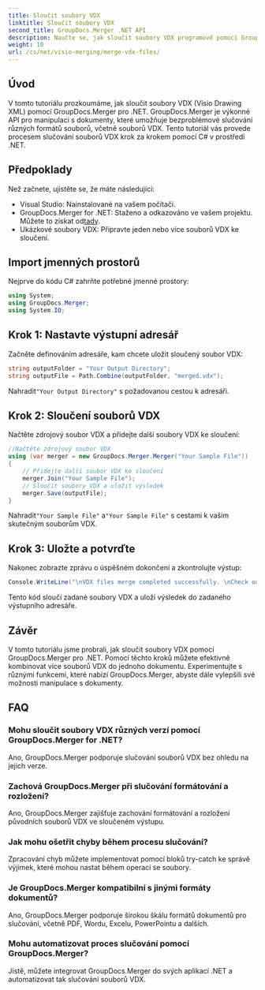```yaml
---
title: Sloučit soubory VDX
linktitle: Sloučit soubory VDX
second_title: GroupDocs.Merger .NET API
description: Naučte se, jak sloučit soubory VDX programově pomocí GroupDocs.Merger for .NET. Tento tutoriál poskytuje průvodce krok za krokem.
weight: 10
url: /cs/net/visio-merging/merge-vdx-files/
---
```

## Úvod
V tomto tutoriálu prozkoumáme, jak sloučit soubory VDX (Visio Drawing XML) pomocí GroupDocs.Merger pro .NET. GroupDocs.Merger je výkonné API pro manipulaci s dokumenty, které umožňuje bezproblémové slučování různých formátů souborů, včetně souborů VDX. Tento tutoriál vás provede procesem slučování souborů VDX krok za krokem pomocí C# v prostředí .NET.
## Předpoklady
Než začnete, ujistěte se, že máte následující:
- Visual Studio: Nainstalované na vašem počítači.
-  GroupDocs.Merger for .NET: Staženo a odkazováno ve vašem projektu. Můžete to získat od[tady](https://releases.groupdocs.com/merger/net/).
- Ukázkové soubory VDX: Připravte jeden nebo více souborů VDX ke sloučení.

## Import jmenných prostorů
Nejprve do kódu C# zahrňte potřebné jmenné prostory:
```csharp
using System; 
using GroupDocs.Merger;
using System.IO;
```
## Krok 1: Nastavte výstupní adresář
Začněte definováním adresáře, kam chcete uložit sloučený soubor VDX:
```csharp
string outputFolder = "Your Output Directory";
string outputFile = Path.Combine(outputFolder, "merged.vdx");
```
 Nahradit`"Your Output Directory"` s požadovanou cestou k adresáři.
## Krok 2: Sloučení souborů VDX
Načtěte zdrojový soubor VDX a přidejte další soubory VDX ke sloučení:
```csharp
//Načtěte zdrojový soubor VDX
using (var merger = new GroupDocs.Merger.Merger("Your Sample File"))
{
    // Přidejte další soubor VDX ke sloučení
    merger.Join("Your Sample File");
    // Sloučit soubory VDX a uložit výsledek
    merger.Save(outputFile);
}
```
 Nahradit`"Your Sample File"` a`"Your Sample File"` s cestami k vašim skutečným souborům VDX.
## Krok 3: Uložte a potvrďte
Nakonec zobrazte zprávu o úspěšném dokončení a zkontrolujte výstup:
```csharp
Console.WriteLine("\nVDX files merge completed successfully. \nCheck output in {0}", outputFolder);
```
Tento kód sloučí zadané soubory VDX a uloží výsledek do zadaného výstupního adresáře.

## Závěr
V tomto tutoriálu jsme probrali, jak sloučit soubory VDX pomocí GroupDocs.Merger pro .NET. Pomocí těchto kroků můžete efektivně kombinovat více souborů VDX do jednoho dokumentu. Experimentujte s různými funkcemi, které nabízí GroupDocs.Merger, abyste dále vylepšili své možnosti manipulace s dokumenty.

## FAQ
### Mohu sloučit soubory VDX různých verzí pomocí GroupDocs.Merger for .NET?
Ano, GroupDocs.Merger podporuje slučování souborů VDX bez ohledu na jejich verze.
### Zachová GroupDocs.Merger při slučování formátování a rozložení?
Ano, GroupDocs.Merger zajišťuje zachování formátování a rozložení původních souborů VDX ve sloučeném výstupu.
### Jak mohu ošetřit chyby během procesu slučování?
Zpracování chyb můžete implementovat pomocí bloků try-catch ke správě výjimek, které mohou nastat během operací se soubory.
### Je GroupDocs.Merger kompatibilní s jinými formáty dokumentů?
Ano, GroupDocs.Merger podporuje širokou škálu formátů dokumentů pro slučování, včetně PDF, Wordu, Excelu, PowerPointu a dalších.
### Mohu automatizovat proces slučování pomocí GroupDocs.Merger?
Jistě, můžete integrovat GroupDocs.Merger do svých aplikací .NET a automatizovat tak slučování souborů VDX.